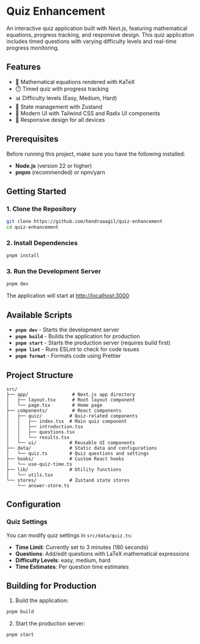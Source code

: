 # Quiz Enhancement

An interactive quiz application built with Next.js, featuring mathematical equations, progress tracking, and responsive design. This quiz application includes timed questions with varying difficulty levels and real-time progress monitoring.

## Features

- 🧮 Mathematical equations rendered with KaTeX
- ⏱️ Timed quiz with progress tracking
- 📊 Difficulty levels (Easy, Medium, Hard)
- 💾 State management with Zustand
- 🎨 Modern UI with Tailwind CSS and Radix UI components
- 📱 Responsive design for all devices

## Prerequisites

Before running this project, make sure you have the following installed:

- **Node.js** (version 22 or higher)
- **pnpm** (recommended) or npm/yarn

## Getting Started

### 1. Clone the Repository

```bash
git clone https://github.com/hendraaagil/quiz-enhancement
cd quiz-enhancement
```

### 2. Install Dependencies

```bash
pnpm install
```

### 3. Run the Development Server

```bash
pnpm dev
```

The application will start at [http://localhost:3000](http://localhost:3000)

## Available Scripts

- **`pnpm dev`** - Starts the development server
- **`pnpm build`** - Builds the application for production
- **`pnpm start`** - Starts the production server (requires build first)
- **`pnpm lint`** - Runs ESLint to check for code issues
- **`pnpm format`** - Formats code using Prettier

## Project Structure

```
src/
├── app/                # Next.js app directory
│   ├── layout.tsx      # Root layout component
│   └── page.tsx        # Home page
├── components/         # React components
│   ├── quiz/          # Quiz-related components
│   │   ├── index.tsx  # Main quiz component
│   │   ├── introduction.tsx
│   │   ├── questions.tsx
│   │   └── results.tsx
│   └── ui/            # Reusable UI components
├── data/              # Static data and configurations
│   └── quiz.ts        # Quiz questions and settings
├── hooks/             # Custom React hooks
│   └── use-quiz-time.ts
├── lib/               # Utility functions
│   └── utils.tsx
└── stores/            # Zustand state stores
    └── answer-store.ts
```

## Configuration

### Quiz Settings

You can modify quiz settings in `src/data/quiz.ts`:

- **Time Limit**: Currently set to 3 minutes (180 seconds)
- **Questions**: Add/edit questions with LaTeX mathematical expressions
- **Difficulty Levels**: easy, medium, hard
- **Time Estimates**: Per question time estimates

## Building for Production

1. Build the application:

```bash
pnpm build
```

2. Start the production server:

```bash
pnpm start
```
